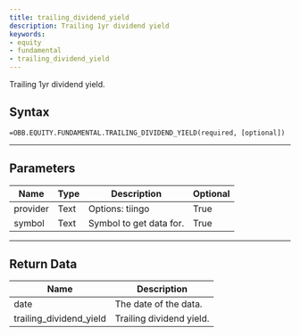 ```yaml
---
title: trailing_dividend_yield
description: Trailing 1yr dividend yield
keywords: 
- equity
- fundamental
- trailing_dividend_yield
---
```


<!-- markdownlint-disable MD041 -->

Trailing 1yr dividend yield.

## Syntax

```excel wordwrap
=OBB.EQUITY.FUNDAMENTAL.TRAILING_DIVIDEND_YIELD(required, [optional])
```

---

## Parameters

| Name | Type | Description | Optional |
| ---- | ---- | ----------- | -------- |
| provider | Text | Options: tiingo | True |
| symbol | Text | Symbol to get data for. | True |

---

## Return Data

| Name | Description |
| ---- | ----------- |
| date | The date of the data.  |
| trailing_dividend_yield | Trailing dividend yield.  |
